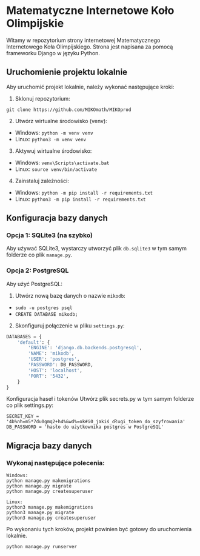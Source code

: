 # Matematyczne Internetowe Koło Olimpijskie

Witamy w repozytorium strony internetowej Matematycznego Internetowego Koła Olimpijskiego. Strona jest napisana za pomocą frameworku Django w języku Python.

## Uruchomienie projektu lokalnie

Aby uruchomić projekt lokalnie, należy wykonać następujące kroki:

1. Sklonuj repozytorium:

``git clone https://github.com/MIKOmath/MIKOprod``

2. Utwórz wirtualne środowisko (venv):
- Windows: `python -m venv venv`
- Linux: `python3 -m venv venv`

3. Aktywuj wirtualne środowisko:
- Windows: `venv\Scripts\activate.bat`
- Linux: `source venv/bin/activate`

4. Zainstaluj zależności:
- Windows: `python -m pip install -r requirements.txt`
- Linux: `python3 -m pip install -r requirements.txt`

## Konfiguracja bazy danych

### Opcja 1: SQLite3 (na szybko)
Aby używać SQLite3, wystarczy utworzyć plik `db.sqlite3` w tym samym folderze co plik `manage.py`.

### Opcja 2: PostgreSQL
Aby użyć PostgreSQL:

1. Utwórz nową bazę danych o nazwie `mikodb`:
- ``sudo -u postgres psql``
- ``CREATE DATABASE mikodb;``
2. Skonfiguruj połączenie w pliku `settings.py`:
```python
DATABASES = {
    'default': {
        'ENGINE': 'django.db.backends.postgresql',
        'NAME': 'mikodb',
        'USER': 'postgres',
        'PASSWORD': DB_PASSWORD,
        'HOST': 'localhost',
        'PORT': '5432',
    }
}
```
Konfiguracja haseł i tokenów
Utwórz plik secrets.py w tym samym folderze co plik settings.py:
```
SECRET_KEY = '4b%nh=m5*7du0gmq2+h4%&wd%=ok#i0_jakiś_długi_token_do_szyfrowania'
DB_PASSWORD = 'hasło do użytkownika postgres w PostgreSQL'
```
## Migracja bazy danych
### Wykonaj następujące polecenia:
```
Windows:
python manage.py makemigrations
python manage.py migrate
python manage.py createsuperuser

Linux:
python3 manage.py makemigrations
python3 manage.py migrate
python3 manage.py createsuperuser
```

Po wykonaniu tych kroków, projekt powinien być gotowy do uruchomienia lokalnie. 

``python manage.py runserver``